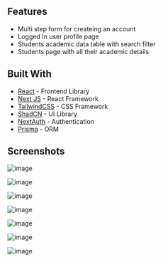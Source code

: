 ## Features
- Multi step form for createing an account
- Logged In user profile page
- Students academic data table with search filter
- Students page with all their academic details

## Built With
- [React](https://reactjs.org/) - Frontend Library
- [Next JS](https://nextjs.org/) - React Framework
- [TailwindCSS](https://tailwindcss.com/) - CSS Framework
- [ShadCN](https://ui.shadcn.com/) - UI Library
- [NextAuth](https://next-auth.js.org/) - Authentication
- [Prisma](https://www.prisma.io/) - ORM

## Screenshots

![image](https://github.com/prasannakarki77/ns-devil/assets/63549402/9726502e-0f27-4678-8a65-119be11c6ace)

![image](https://github.com/prasannakarki77/ns-devil/assets/63549402/df20a867-0dab-4760-be14-2c211c157a90)

![image](https://github.com/prasannakarki77/ns-devil/assets/63549402/ff7fdcac-2eb6-4dc5-86d1-47c97d65ec3d)

![image](https://github.com/prasannakarki77/ns-devil/assets/63549402/dea6c636-0766-4f60-a102-93cc0bf06b19)

![image](https://github.com/prasannakarki77/ns-devil/assets/63549402/ae4dd50e-514f-4432-9e79-a11b3f7c3747)

![image](https://github.com/prasannakarki77/ns-devil/assets/63549402/091b63fe-938b-403e-8ad1-3278fbce4549)

![image](https://github.com/prasannakarki77/ns-devil/assets/63549402/bae1e24c-f655-446b-b6c7-d0b33380270d)

